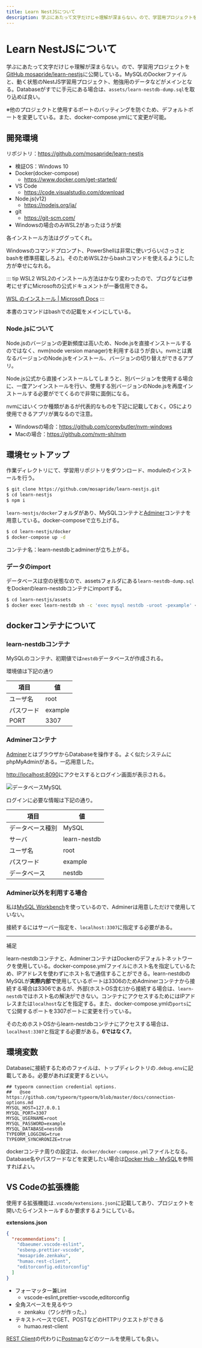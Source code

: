 ```yaml
---
title: Learn NestJSについて
description: 学ぶにあたって文字だけじゃ理解が深まらない。ので、学習用プロジェクトをGitHub mosapride/learn-nestjsに公開している。MySQLのDockerファイルと、動く状態のNestJS学習用プロジェクト、勉強用のデータなどがメインとなる。Databaseがすでに手元にある場合は、assets/learn-nestdb-dump.sqlを取り込めば良い。
---
```


# Learn NestJSについて

学ぶにあたって文字だけじゃ理解が深まらない。ので、学習用プロジェクトを[GitHub mosapride/learn-nestjs](https://github.com/mosapride/learn-nestjs)に公開している。MySQLのDockerファイルと、動く状態のNestJS学習用プロジェクト、勉強用のデータなどがメインとなる。Databaseがすでに手元にある場合は、`assets/learn-nestdb-dump.sql`を取り込めば良い。

※他のプロジェクトと使用するポートのバッティングを防ぐため、デフォルトポートを変更している。また、docker-compose.ymlにて変更が可能。

## 開発環境

リポジトリ：<https://github.com/mosapride/learn-nestjs>

* 検証OS：Windows 10
* Docker(docker-compose)
  * <https://www.docker.com/get-started/>
* VS Code
  * <https://code.visualstudio.com/download>
* Node.js(v12)
  * <https://nodejs.org/ja/>
* git
  * <https://git-scm.com/>
* Windowsの場合のみWSL2があったほうが楽

各インストール方法はググってくれ。

Windowsのコマンドプロンプト、PowerShellは非常に使いづらい(さっさとbashを標準搭載しろよ)。そのためWSL2からbashコマンドを使えるようにした方が幸せになれる。

::: tip WSL2
WSL2のインストール方法はかなり変わったので、ブログなどは参考にせずにMicrosoftの公式ドキュメントが一番信用できる。

[WSL のインストール | Microsoft Docs](https://docs.microsoft.com/ja-jp/windows/wsl/install)
:::

本書のコマンドはbashでの記載をメインにしている。

### Node.jsについて

Node.jsのバージョンの更新頻度は高いため、Node.jsを直接インストールするのではなく、nvm(node version manager)を利用するほうが良い。nvmとは異なるバージョンのNode.jsをインストール、バージョンの切り替えができるアプリ。

Node.js公式から直接インストールしてしまうと、別バージョンを使用する場合に、一度アンインストールを行い、使用する別バージョンのNode.jsを再度インストールする必要がでてくるので非常に面倒になる。

nvmにはいくつか種類があるが代表的なものを下記に記載しておく。OSにより使用できるアプリが異なるので注意。

* Windowsの場合：<https://github.com/coreybutler/nvm-windows>
* Macの場合：<https://github.com/nvm-sh/nvm>

<ClientOnly>
  <CallInFeedAdsense />
</ClientOnly>

## 環境セットアップ

作業ディレクトリにて、学習用リポジトリをダウンロード、moduleのインストールを行う。

```bash
$ git clone https://github.com/mosapride/learn-nestjs.git
$ cd learn-nestjs
$ npm i
```

`learn-nestjs/docker`フォルダがあり、MySQLコンテナと[Adminer](https://www.adminer.org/)コンテナを用意している。docker-composeで立ち上げる。

```bash
$ cd learn-nestjs/docker
$ docker-compose up -d
```

コンテナ名：learn-nestdbとadminerが立ち上がる。

### データのimport

データベースは空の状態なので、assetsフォルダにある`learn-nestdb-dump.sql`をDockerのlearn-nestdbコンテナにimportする。

```bash
$ cd learn-nestjs/assets
$ docker exec learn-nestdb sh -c 'exec mysql nestdb -uroot -pexample' < learn-nestdb-dump.sql
```

## dockerコンテナについて

### learn-nestdbコンテナ

MySQLのコンテナ、初期値では`nestdb`データベースが作成される。

環境値は下記の通り

|項目|値|
|---|---|
|ユーザ名|root|
|パスワード|example|
|PORT|3307|

### Adminerコンテナ

[Adminer](https://www.adminer.org/)とはブラウザからDatabaseを操作する。よく似たシステムにphpMyAdminがある。一応用意した。

<http://localhost:8090>にアクセスするとログイン画面が表示される。

![データベースMySQL](/images/NestJS/adminer.png)

ログインに必要な情報は下記の通り。

|項目|値|
|---|---|
|データベース種別|MySQL|
|サーバ|learn-nestdb|
|ユーザ名|root|
|パスワード|example|
|データベース|nestdb|

### Adminer以外を利用する場合

私は[MySQL Workbench](https://www.mysql.com/jp/products/workbench/)を使っているので、Adminerは用意しただけで使用していない。

接続するにはサーバー指定を、`localhost:3307`に指定する必要がある。

---

補足

learn-nestdbコンテナと、AdminerコンテナはDockerのデフォルトネットワークを使用している。docker-compose.ymlファイルにホスト名を指定しているため、IPアドレスを使わずにホスト名で通信することができる。learn-nestdbのMySQLが**実際内部で**使用しているポートは3306のためAdminerコンテナから接続する場合は3306であるが、外部(ホストOS含む)から接続する場合は、`learn-nestdb`ではホスト名の解決ができない。コンテナにアクセスするためにはIPアドレスまたは`localhost`などを指定する。また、docker-compose.ymlの`ports`にて公開するポートを3307ポートに変更を行っている。

そのためホストOSからlearn-nestdbコンテナにアクセスする場合は、`localhost:3307`と指定する必要がある。**6ではなく7**。

## 環境変数

Databaseに接続するためのファイルは、トップディレクトリの`.debug.env`に記載してある。必要があれば変更するといい。

```env
## typeorm connection credential options.
##   @see https://github.com/typeorm/typeorm/blob/master/docs/connection-options.md
MYSQL_HOST=127.0.0.1
MYSQL_PORT=3307
MYSQL_USERNAME=root
MYSQL_PASSWORD=example
MYSQL_DATABASE=nestdb
TYPEORM_LOGGING=true
TYPEORM_SYNCHRONIZE=true
```

dockerコンテナ周りの設定は、`docker/docker-compose.yml`ファイルとなる。Database名やパスワードなどを変更したい場合は[Docker Hub - MySQL](https://hub.docker.com/_/mysql)を参照すればよい。

## VS Codeの拡張機能

使用する拡張機能は`.vscode/extensions.json`に記載してあり、プロジェクトを開いたらインストールするか要求するようにしている。

**extensions.json**

```json
{
  "recommendations": [
    "dbaeumer.vscode-eslint",
    "esbenp.prettier-vscode",
    "mosapride.zenkaku",
    "humao.rest-client",
    "editorconfig.editorconfig"
  ]
}
```

* フォーマッター兼Lint
  * vscode-eslint,prettier-vscode,editorconfig
* 全角スペースを見るやつ
  * zenkaku（ワシが作った。）
* テキストベースでGET、POSTなどのHTTPリクエストができる
  * humao.rest-client

[REST Client](https://marketplace.visualstudio.com/items?itemName=humao.rest-client)の代わりに[Postman](https://www.postman.com/)などのツールを使用しても良い。
